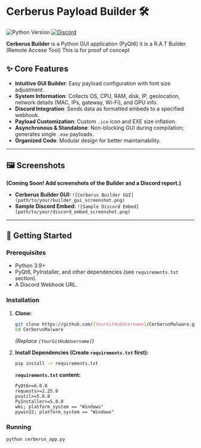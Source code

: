 # Cerberus Payload Builder 🛠️

![Python Version](https://img.shields.io/badge/python-3.9%2B-blue.svg)
[![Discord](https://img.shields.io/discord/YOUR_SERVER_ID?label=Join%20Our%20Discord&logo=discord&logoColor=white&color=7289DA&style=for-the-badge)](https://discord.gg/3ZSVqbbUwJ)
<!-- Replace YOUR_SERVER_ID with your actual Discord Server ID -->
<!-- You can generate more badges here: https://shields.io/ -->

**Cerberus Builder** is a Python GUI application (PyQt6) it is a R.A.T Builder (Remote Accese Tool) This is for proof of concept

## ✨ Core Features

*   **Intuitive GUI Builder**: Easy payload configuration with font size adjustment.
*   **System Information**: Collects OS, CPU, RAM, disk, IP, geolocation, network details (MAC, IPs, gateway, Wi-Fi), and GPU info.
*   **Discord Integration**: Sends data as formatted embeds to a specified webhook.
*   **Payload Customization**: Custom `.ico` icon and EXE size inflation.
*   **Asynchronous & Standalone**: Non-blocking GUI during compilation; generates single `.exe` payloads.
*   **Organized Code**: Modular design for better maintainability.

---

## 🖼️ Screenshots

**(Coming Soon! Add screenshots of the Builder and a Discord report.)**

*   **Cerberus Builder GUI:** `![Cerberus Builder GUI](path/to/your/builder_gui_screenshot.png)`
*   **Sample Discord Embed:** `![Sample Discord Embed](path/to/your/discord_embed_screenshot.png)`

---

## 🚀 Getting Started

### Prerequisites

*   Python 3.9+
*   PyQt6, PyInstaller, and other dependencies (see `requirements.txt` section).
*   A Discord Webhook URL.

### Installation

1.  **Clone:**
    ```bash
    git clone https://github.com/[YourGitHubUsername]/CerberusMalware.git
    cd CerberusMalware
    ```
    *(Replace `[YourGitHubUsername]`)*

2.  **Install Dependencies (Create `requirements.txt` first):**
    ```bash
    pip install -r requirements.txt
    ```
    **`requirements.txt` content:**
    ```
    PyQt6>=6.0.0
    requests>=2.25.0
    psutil>=5.8.0
    PyInstaller>=5.0.0
    wmi; platform_system == "Windows"
    pywin32; platform_system == "Windows"
    ```

### Running

```bash
python cerberus_app.py
